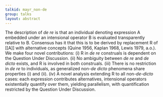 ```yaml
---
talkid: mayr_non-de
group: talks
layout: abstract
---
```


The description of *de re* is that an individual denoting expression A embedded under an intensional operator B is evaluated transparently relative to B. Consensus has it that this is to be derived by replacement R of [[A]] with alternative concepts (Quine 1956, Kaplan 1968, Lewis 1979, a.o.). We make four novel contributions: (i) R in *de re* construals is dependent on the Question Under Discussion. (ii) No ambiguity between *de re* and *de dicto* exists, and R is involved in both construals. (iii) There is no restriction in *de re* to individuals, as generalized non-*de dicto* phenomena share properties (i) and (ii). (iv) A novel analysis  extending R to all non-*de-dicto* cases: each expression contributes alternatives, intensional operators existentially quantify  over them, yielding parallelism, with quantification restricted by the Question Under Discussion.